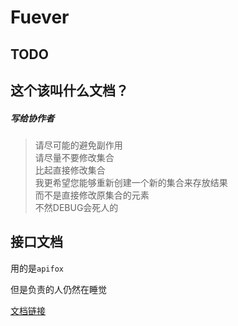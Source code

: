 # Fuever

## TODO

## 这个该叫什么文档？

##### 写给协作者

> 请尽可能的避免副作用  
> 请尽量不要修改集合  
> 比起直接修改集合  
> 我更希望您能够重新创建一个新的集合来存放结果  
> 而不是直接修改原集合的元素  
> 不然DEBUG会死人的

## 接口文档

用的是`apifox`  

但是负责的人仍然在睡觉  

[文档链接](https://www.apifox.cn/web/invite?token=8k6i2EvH2GrE0Kf-F3Ls5)